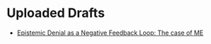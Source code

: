 # Uploaded Drafts
* [Epistemic Denial as a Negative Feedback Loop: The case of ME](https://me-cfs.github.io/drafts/negative-feedback-me.md)
